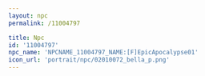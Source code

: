 ```yaml
---
layout: npc
permalink: /11004797

title: Npc
id: '11004797'
npc_name: 'NPCNAME_11004797_NAME:[F]EpicApocalypse01'
icon_url: 'portrait/npc/02010072_bella_p.png'
---
```

